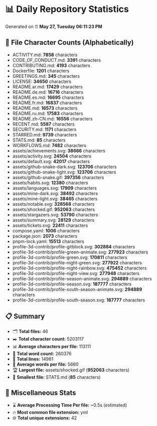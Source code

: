 # 📊 Daily Repository Statistics
Generated on ⏰ **May 27, Tuesday 06:11:23 PM**

## 📂 File Character Counts (Alphabetically)
- ACTIVITY.md: **7858** characters
- CODE_OF_CONDUCT.md: **3391** characters
- CONTRIBUTING.md: **4193** characters
- Dockerfile: **1201** characters
- GREETINGS.md: **345** characters
- LICENSE: **34650** characters
- README.ar.md: **17429** characters
- README.de.md: **16716** characters
- README.es.md: **16695** characters
- README.fr.md: **16837** characters
- README.md: **16573** characters
- README.ru.md: **17583** characters
- README.zh-CN.md: **16556** characters
- RECENT.md: **5587** characters
- SECURITY.md: **1171** characters
- STARRED.md: **9739** characters
- STATS.md: **85** characters
- WORKFLOWS.md: **7482** characters
- assets/achievements.svg: **38666** characters
- assets/activity.svg: **24504** characters
- assets/default.svg: **42017** characters
- assets/github-snake-dark.svg: **123706** characters
- assets/github-snake-light.svg: **123706** characters
- assets/github-snake.gif: **397356** characters
- assets/habits.svg: **12380** characters
- assets/languages.svg: **17909** characters
- assets/mine-dark.svg: **38492** characters
- assets/mine-light.svg: **38465** characters
- assets/notable.svg: **328568** characters
- assets/shocked.gif: **952063** characters
- assets/stargazers.svg: **53790** characters
- assets/summary.svg: **28129** characters
- assets/tickets.svg: **22411** characters
- compose.yaml: **1006** characters
- package.json: **2073** characters
- pnpm-lock.yaml: **15513** characters
- profile-3d-contrib/profile-gitblock.svg: **302884** characters
- profile-3d-contrib/profile-green-animate.svg: **277923** characters
- profile-3d-contrib/profile-green.svg: **170811** characters
- profile-3d-contrib/profile-night-green.svg: **277922** characters
- profile-3d-contrib/profile-night-rainbow.svg: **475452** characters
- profile-3d-contrib/profile-night-view.svg: **277948** characters
- profile-3d-contrib/profile-season-animate.svg: **294889** characters
- profile-3d-contrib/profile-season.svg: **187777** characters
- profile-3d-contrib/profile-south-season-animate.svg: **294889** characters
- profile-3d-contrib/profile-south-season.svg: **187777** characters

## 📋 Summary
- 🗂️ **Total files:** 46
- ✒️ **Total character count:** 5203117
- 📊 **Average characters per file:** 113111
- 📝 **Total word count:** 260376
- 🧾 **Total lines:** 14981
- 📐 **Average words per file:** 5660
- 🏆 **Largest file:** assets/shocked.gif (**952063** characters)
- 🥉 **Smallest file:** STATS.md (**85** characters)

## 🌟 Miscellaneous Stats
- ⌛ **Average Processing Time Per file:** ~0.5s (estimated)
- 🔥 **Most common file extension:** yml
- 🌐 **Total unique extensions:** 42
